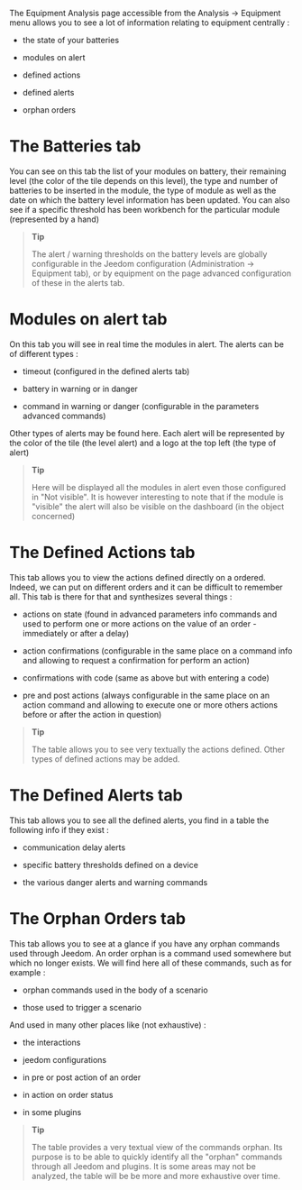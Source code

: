 The Equipment Analysis page accessible from the Analysis → Equipment menu allows you to see a lot of information
relating to equipment centrally :

-   the state of your batteries

-   modules on alert

-   defined actions

-   defined alerts

-   orphan orders

The Batteries tab 
==================

You can see on this tab the list of your modules on battery,
their remaining level (the color of the tile depends on this level), the
type and number of batteries to be inserted in the module, the type of
module as well as the date on which the battery level information
has been updated. You can also see if a specific threshold has been
workbench for the particular module (represented by a hand)

> **Tip**
>
> The alert / warning thresholds on the battery levels are
> globally configurable in the Jeedom configuration
> (Administration → Equipment tab), or by equipment on the page
> advanced configuration of these in the alerts tab.

Modules on alert tab 
==========================

On this tab you will see in real time the modules in alert. The
alerts can be of different types :

-   timeout (configured in the defined alerts tab)

-   battery in warning or in danger

-   command in warning or danger (configurable in the parameters
    advanced commands)

Other types of alerts may be found here.
Each alert will be represented by the color of the tile (the level
alert) and a logo at the top left (the type of alert)

> **Tip**
>
> Here will be displayed all the modules in alert even those configured in
> "Not visible". It is however interesting to note that if the module
> is &quot;visible&quot; the alert will also be visible on the dashboard (in
> the object concerned)

The Defined Actions tab 
=========================

This tab allows you to view the actions defined directly on a
ordered. Indeed, we can put on different orders and it
can be difficult to remember all. This tab is there for that
and synthesizes several things :

-   actions on state (found in advanced parameters
    info commands and used to perform one or more
    actions on the value of an order - immediately or after
    a delay)

-   action confirmations (configurable in the same place on a
    command info and allowing to request a confirmation for
    perform an action)

-   confirmations with code (same as above but with
    entering a code)

-   pre and post actions (always configurable in the same place on
    an action command and allowing to execute one or more others
    actions before or after the action in question)

> **Tip**
>
> The table allows you to see very textually the actions
> defined. Other types of defined actions may be added.

The Defined Alerts tab 
=========================

This tab allows you to see all the defined alerts, you
find in a table the following info if they exist :

-   communication delay alerts

-   specific battery thresholds defined on a device

-   the various danger alerts and warning commands

The Orphan Orders tab 
=============================

This tab allows you to see at a glance if you have any
orphan commands used through Jeedom. An order
orphan is a command used somewhere but which no longer exists.
We will find here all of these commands, such as for example :

-   orphan commands used in the body of a scenario

-   those used to trigger a scenario

And used in many other places like (not exhaustive) :

-   the interactions

-   jeedom configurations

-   in pre or post action of an order

-   in action on order status

-   in some plugins

> **Tip**
>
> The table provides a very textual view of the commands
> orphan. Its purpose is to be able to quickly identify all the
> &quot;orphan&quot; commands through all Jeedom and plugins. It is
> some areas may not be analyzed, the table will be
> be more and more exhaustive over time.

